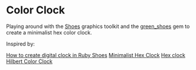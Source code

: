 # Color Clock

Playing around with the [Shoes](http://shoesrb.com) graphics toolkit and the [green_shoes](https://github.com/ashbb/green_shoes) gem to create a minimalist hex color clock.

Inspired by:

[How to create digital clock in Ruby Shoes](http://masteruby.github.io/shoes/2014/06/29/how-to-create-clock-in-ruby-shoes.html)
[Minimalist Hex Clock](http://codegolf.stackexchange.com/questions/32134/minimalist-hex-clock)
[Hex clock](http://www.jacopocolo.com/hexclock/)
[Hilbert Color Clock](http://justinpombrio.net/show/color-clock.html)